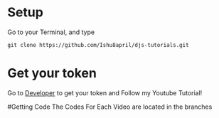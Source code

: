 # Setup
Go to your Terminal, and type
```
git clone https://github.com/Ishu8april/djs-tutorials.git
```

# Get your token
Go to [Developer](https://discord.com/developers/applications) to get your token and Follow my Youtube Tutorial!

#Getting Code
The Codes For Each Video are located in the branches

